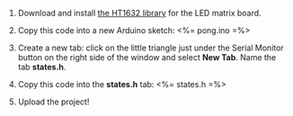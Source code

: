 1. Download and install [the HT1632 library](https://github.com/workshopweekend/HT1632/releases/download/v0.1/HT1632.zip) for the LED matrix board.

2. Copy this code into a new Arduino sketch:
   <%= pong.ino =%>

3. Create a new tab: click on the little triangle just under the Serial Monitor button on the right side of the window and select **New Tab**. Name the tab **states.h**.

4. Copy this code into the **states.h** tab:
   <%= states.h =%>

5. Upload the project!
